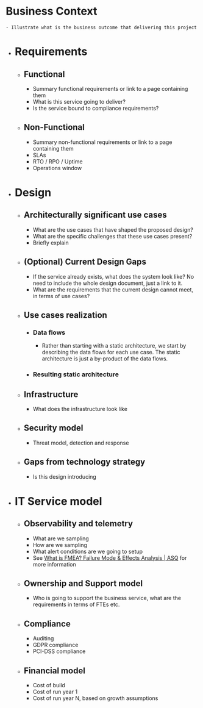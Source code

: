 # Business Context
	- Illustrate what is the business outcome that delivering this project
- # Requirements
	- ## Functional
		- Summary functional requirements or link to a page containing them
		- What is this service going to deliver?
		- Is the service bound to compliance requirements?
	- ## Non-Functional
		- Summary non-functional requirements or link to a page containing them
		- SLAs
		- RTO / RPO / Uptime
		- Operations window
- # Design
	- ## Architecturally significant use cases
		- What are the use cases that have shaped the proposed design?
		- What are the specific challenges that these use cases present?
		- Briefly explain
	- ## (Optional) Current Design Gaps
		- If the service already exists, what does the system look like? No need to include the whole design document, just a link to it.
		- What are the requirements that the current design cannot meet, in terms of use cases?
	- ## Use cases realization
		- ### Data flows
			- Rather than starting with a static architecture, we start by describing the data flows for each use case. The static architecture is just a by-product of the data flows.
		- ### Resulting static architecture
	- ## Infrastructure
		- What does the infrastructure look like
	- ## Security model
		- Threat model, detection and response
	- ## Gaps from technology strategy
		- Is this design introducing
- # IT Service model
	- ## Observability and telemetry
		- What are we sampling
		- How are we sampling
		- What alert conditions are we going to setup
		- See [What is FMEA? Failure Mode & Effects Analysis | ASQ](https://asq.org/quality-resources/fmea) for more information
	- ## Ownership and Support model
		- Who is going to support the business service, what are the requirements in terms of FTEs etc.
	- ## Compliance
		- Auditing
		- GDPR compliance
		- PCI-DSS compliance
	- ## Financial model
		- Cost of build
		- Cost of run year 1
		- Cost of run year N, based on growth assumptions